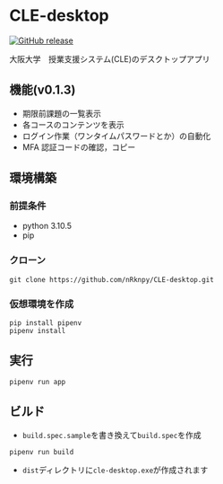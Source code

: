 # CLE-desktop

[![GitHub release](https://img.shields.io/github/v/release/nRknpy/CLE-desktop?label=Release)](https://github.com/nRknpy/CLE-desktop/releases/latest)

大阪大学　授業支援システム(CLE)のデスクトップアプリ

## 機能(v0.1.3)

- 期限前課題の一覧表示
- 各コースのコンテンツを表示
- ログイン作業（ワンタイムパスワードとか）の自動化
- MFA 認証コードの確認，コピー

## 環境構築

### 前提条件

- python 3.10.5
- pip

### クローン

```
git clone https://github.com/nRknpy/CLE-desktop.git
```

### 仮想環境を作成

```
pip install pipenv
pipenv install
```

## 実行

```
pipenv run app
```

## ビルド

- `build.spec.sample`を書き換えて`build.spec`を作成

```
pipenv run build
```

- `dist`ディレクトリに`cle-desktop.exe`が作成されます
